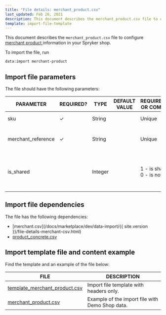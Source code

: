 ```yaml
---
title: "File details: merchant_product.csv"
last_updated: Feb 26, 2021
description: This document describes the merchant_product.csv file to configure merchant products in your Spryker shop.
template: import-file-template
---
```


This document describes the `merchant_product.csv` file to configure [merchant product ](https://spryker.atlassian.net/wiki/spaces/DOCS/pages/1569063519/Merchant+Products)information in your Spryker shop.

To import the file, run

```bash
data:import merchant-product
```

## Import file parameters

The file should have the following parameters:

| PARAMETER   | REQUIRED? | TYPE | DEFAULT VALUE | REQUIREMENTS OR COMMENTS  | DESCRIPTION  |
| -------------- | ----------- | ------- | ------------- | ------------------- | ---------------------- |
| sku                | ✓             | String   |                   | Unique                           | SKU of the product.                                          |
| merchant_reference | ✓             | String   |                   | Unique                           | Unique identifier of the merchant in the system.             |
| is_shared          |               | Integer  |                   | 1 - is shared</br>0 - is not shared | Defines whether the product is shared between the merchants. |

## Import file dependencies

The file has the following dependencies:

- [merchant.csv](/docs/marketplace/dev/data-import/{{ site.version }}/file-details-merchant-csv.html)
- [product_concrete.csv](https://documentation.spryker.com/docs/file-details-product-concretecsv) 

## Import template file and content example

Find the template and an example of the file below:

| FILE  | DESCRIPTION  |
| ----------------------------- | ---------------------- |
| [template_merchant_product.csv](https://spryker.s3.eu-central-1.amazonaws.com/docs/Developer+Guide/Back-End/Data+Manipulation/Data+Ingestion/Data+Import/Data+Import+Categories/Marketplace+setup/template_merchant_product.csv) | Import file template with headers only.         |
| [merchant_product.csv](https://spryker.s3.eu-central-1.amazonaws.com/docs/Developer+Guide/Back-End/Data+Manipulation/Data+Ingestion/Data+Import/Data+Import+Categories/Marketplace+setup/merchant_product.csv) | Example of the import file with Demo Shop data. |